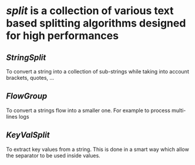 # *split* is a collection of various text based splitting algorithms designed for high performances

## *StringSplit* 
   To convert a string into a collection of sub-strings
   while taking into account brackets, quotes, ...
   
## *FlowGroup*
   To convert a strings flow into a smaller one.
   For example to process multi-lines logs
   
## *KeyValSplit*
   To extract key values from a string. This is done
   in a smart way which allow the separator to be used
   inside values.

